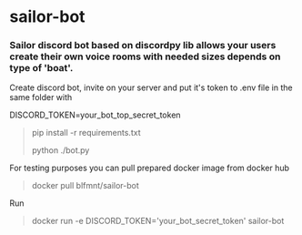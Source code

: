 # sailor-bot

### Sailor discord bot based on discordpy lib allows your users create their own voice rooms with needed sizes depends on type of 'boat'.

Create discord bot, invite on your server and put it's token to .env file in the same folder with

DISCORD_TOKEN=your_bot_top_secret_token

> pip install -r requirements.txt
>
> python ./bot.py

For testing purposes you can pull prepared docker image from docker hub

> docker pull blfmnt/sailor-bot

Run

> docker run -e DISCORD_TOKEN='your_bot_secret_token' sailor-bot

